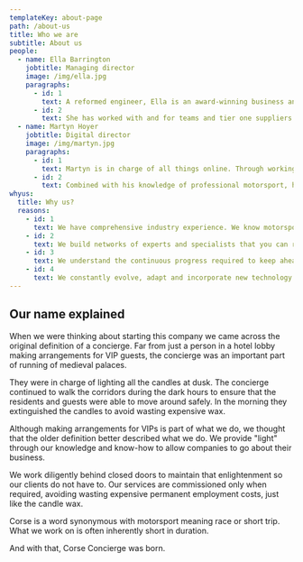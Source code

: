 ```yaml
---
templateKey: about-page
path: /about-us
title: Who we are
subtitle: About us
people:
  - name: Ella Barrington
    jobtitle: Managing director
    image: /img/ella.jpg
    paragraphs:
      - id: 1
        text: A reformed engineer, Ella is an award-winning business and operations director for motorsport.
      - id: 2
        text: She has worked with and for teams and tier one suppliers in everything from karting to international sportscars, junior formula to historic racing.
  - name: Martyn Hoyer
    jobtitle: Digital director
    image: /img/martyn.jpg
    paragraphs:
      - id: 1
        text: Martyn is in charge of all things online. Through working for small agencies to multinational technology companies, Martyn has a passion for the web.
      - id: 2
        text: Combined with his knowledge of professional motorsport, he understands what works and what doesn’t across multiple platforms. 
whyus:
  title: Why us?
  reasons: 
    - id: 1
      text: We have comprehensive industry experience. We know motorsport in and out.
    - id: 2
      text: We build networks of experts and specialists that you can rely on. Our contacts are yours.
    - id: 3
      text: We understand the continuous progress required to keep ahead of the competition. We don't stop.
    - id: 4
      text: We constantly evolve, adapt and incorporate new technology and tactics. For clients and for ourselves.
---
```


## Our name explained

When we were thinking about starting this company we came across the original definition of a concierge. Far from just a person in a hotel lobby making arrangements for VIP guests, the concierge was an important part of running of medieval palaces.

They were in charge of lighting all the candles at dusk. The concierge continued to walk the corridors during the dark hours to ensure that the residents and guests were able to move around safely. In the morning they extinguished the candles to avoid wasting expensive wax.

Although making arrangements for VIPs is part of what we do, we thought that the older definition better described what we do. We provide "light" through our knowledge and know-how to allow companies to go about their business.

We work diligently behind closed doors to maintain that enlightenment so our clients do not have to. Our services are commissioned only when required, avoiding wasting expensive permanent employment costs, just like the candle wax.

Corse is a word synonymous with motorsport meaning race or short trip. What we work on is often inherently short in duration.

And with that, Corse Concierge was born.
